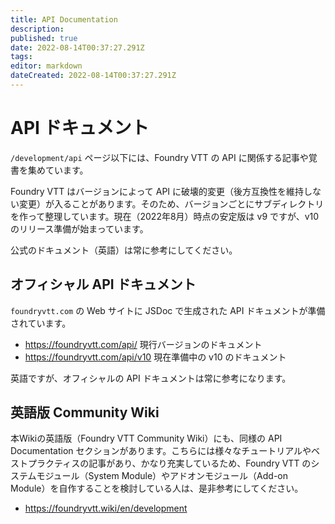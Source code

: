 ```yaml
---
title: API Documentation
description: 
published: true
date: 2022-08-14T00:37:27.291Z
tags: 
editor: markdown
dateCreated: 2022-08-14T00:37:27.291Z
---
```


# API ドキュメント

`/development/api` ページ以下には、Foundry VTT の API に関係する記事や覚書を集めています。

Foundry VTT はバージョンによって API に破壊的変更（後方互換性を維持しない変更）が入ることがあります。そのため、バージョンごとにサブディレクトリを作って整理しています。現在（2022年8月）時点の安定版は v9 ですが、v10 のリリース準備が始まっています。

公式のドキュメント（英語）は常に参考にしてください。

## オフィシャル API ドキュメント

`foundryvtt.com` の Web サイトに JSDoc で生成された API ドキュメントが準備されています。

- https://foundryvtt.com/api/ 現行バージョンのドキュメント
- https://foundryvtt.com/api/v10 現在準備中の v10 のドキュメント

英語ですが、オフィシャルの API ドキュメントは常に参考になります。

## 英語版 Community Wiki

本Wikiの英語版（Foundry VTT Community Wiki）にも、同様の API Documentation セクションがあります。こちらには様々なチュートリアルやベストプラクティスの記事があり、かなり充実しているため、Foundry VTT のシステムモジュール（System Module）やアドオンモジュール（Add-on Module）を自作することを検討している人は、是非参考にしてください。

- https://foundryvtt.wiki/en/development